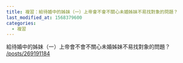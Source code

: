 ```yaml
---
title: 複習：給待婚中的姊妹（一）上帝會不會不關心未婚姊妹不易找對象的問題？
last_modified_at: 1568379600
categories:
  - 複習
---
```


<p>給待婚中的姊妹（一）上帝會不會不關心未婚姊妹不易找對象的問題？<br>
<a href="/posts/269191184" target="_blank">/posts/269191184</a></p>

<p>&nbsp;</p>


